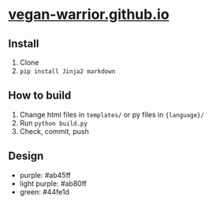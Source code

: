# [vegan-warrior.github.io](https://vegan-warrior.github.io)

## Install

1. Clone
1. `pip install Jinja2 markdown`

## How to build

1. Change html files in `templates/` or py files in `{language}/`
1. Run `python build.py`
1. Check, commit, push

## Design

- purple: #ab45ff
- light purple: #ab80ff
- green: #44fe1d
